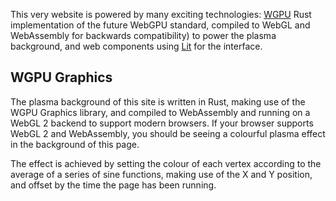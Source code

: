 This very website is powered by many exciting technologies: [WGPU](https://wgpu.rs) Rust implementation of the future WebGPU standard, compiled to WebGL and WebAssembly for backwards compatibility) to power the plasma background, and web components using [Lit](https://lit.dev) for the interface.

## WGPU Graphics
The plasma background of this site is written in Rust, making use of the WGPU Graphics library, and compiled to WebAssembly and running on a WebGL 2 backend to support modern browsers. If your browser supports WebGL 2 and WebAssembly, you should be seeing a colourful plasma effect in the background of this page.

The effect is achieved by setting the colour of each vertex according to the average of a series of sine functions, making use of the X and Y position, and offset by the time the page has been running.